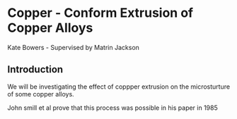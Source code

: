# Copper - Conform Extrusion of Copper Alloys

Kate Bowers - Supervised by Matrin Jackson

## Introduction

We will be investigating the effect of coppper extrusion on the  microsturture of some copper alloys.

John smill et al prove  that this process was possible in his paper in 1985
